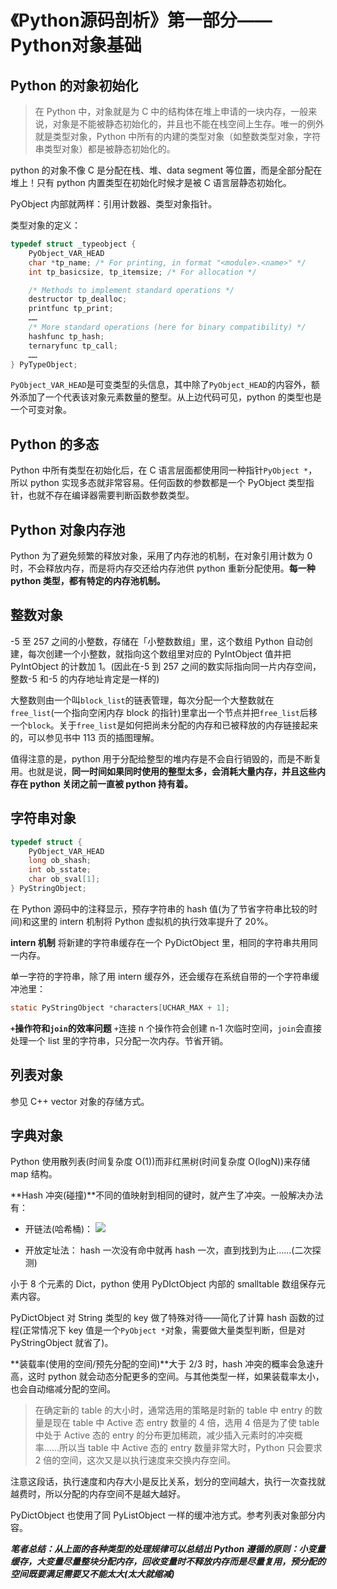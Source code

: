 # 《Python源码剖析》第一部分——Python对象基础


## Python 的对象初始化

> 在 Python 中，对象就是为 C 中的结构体在堆上申请的一块内存，一般来说，对象是不能被静态初始化的，并且也不能在栈空间上生存。唯一的例外就是类型对象，Python 中所有的内建的类型对象（如整数类型对象，字符串类型对象）都是被静态初始化的。

python 的对象不像 C 是分配在栈、堆、data segment 等位置，而是全部分配在堆上！只有 python 内置类型在初始化时候才是被 C 语言层静态初始化。

PyObject 内部就两样：引用计数器、类型对象指针。

类型对象的定义：

```c
typedef struct _typeobject {
    PyObject_VAR_HEAD
    char *tp_name; /* For printing, in format "<module>.<name>" */
    int tp_basicsize, tp_itemsize; /* For allocation */

    /* Methods to implement standard operations */
    destructor tp_dealloc;
    printfunc tp_print;
    ……
    /* More standard operations (here for binary compatibility) */
    hashfunc tp_hash;
    ternaryfunc tp_call;
    ……
} PyTypeObject;
```

`PyObject_VAR_HEAD`是可变类型的头信息，其中除了`PyObject_HEAD`的内容外，额外添加了一个代表该对象元素数量的整型。从上边代码可见，python 的类型也是一个可变对象。

## Python 的多态

Python 中所有类型在初始化后，在 C 语言层面都使用同一种指针`PyObject *`，所以 python 实现多态就非常容易。任何函数的参数都是一个 PyObject 类型指针，也就不存在编译器需要判断函数参数类型。

## Python 对象内存池

Python 为了避免频繁的释放对象，采用了内存池的机制，在对象引用计数为 0 时，不会释放内存，而是将内存交还给内存池供 python 重新分配使用。**每一种 python 类型，都有特定的内存池机制。**

## 整数对象

-5 至 257 之间的小整数，存储在「小整数数组」里，这个数组 Python 自动创建，每次创建一个小整数，就指向这个数组里对应的 PyIntObject 值并把 PyIntObject 的计数加 1。(因此在-5 到 257 之间的数实际指向同一片内存空间，整数-5 和-5 的内存地址肯定是一样的)

大整数则由一个叫`block_list`的链表管理，每次分配一个大整数就在`free_list`(一个指向空闲内存 block 的指针)里拿出一个节点并把`free_list`后移一个`block`。关于`free_list`是如何把尚未分配的内存和已被释放的内存链接起来的，可以参见书中 113 页的插图理解。

值得注意的是，python 用于分配给整型的堆内存是不会自行销毁的，而是不断复用。也就是说，**同一时间如果同时使用的整型太多，会消耗大量内存，并且这些内存在 python 关闭之前一直被 python 持有着。**

## 字符串对象

```c
typedef struct {
    PyObject_VAR_HEAD
    long ob_shash;
    int ob_sstate;
    char ob_sval[1];
} PyStringObject;
```

在 Python 源码中的注释显示，预存字符串的 hash 值(为了节省字符串比较的时间)和这里的 intern 机制将 Python 虚拟机的执行效率提升了 20%。

**intern 机制** 将新建的字符串缓存在一个 PyDictObject 里，相同的字符串共用同一内存。

单一字符的字符串，除了用 intern 缓存外，还会缓存在系统自带的一个字符串缓冲池里：

```c
static PyStringObject *characters[UCHAR_MAX + 1];
```

**`+`操作符和`join`的效率问题** `+`连接 n 个操作符会创建 n-1 次临时空间，`join`会直接处理一个 list 里的字符串，只分配一次内存。节省开销。

## 列表对象

参见 C++ vector 对象的存储方式。

## 字典对象

Python 使用散列表(时间复杂度 O(1))而非红黑树(时间复杂度 O(logN))来存储 map 结构。

**Hash 冲突(碰撞)**不同的值映射到相同的键时，就产生了冲突。一般解决办法有：

- 开链法(哈希桶)：
  ![](https://i.loli.net/2021/03/05/bQuAwlOTUIXkJ7x.gif)

- 开放定址法：
  hash 一次没有命中就再 hash 一次，直到找到为止……(二次探测)

小于 8 个元素的 Dict，python 使用 PyDIctObject 内部的 smalltable 数组保存元素内容。

PyDictObject 对 String 类型的 key 做了特殊对待——简化了计算 hash 函数的过程(正常情况下 key 值是一个`PyObject *`对象，需要做大量类型判断，但是对 PyStringObject 就省了)。

**装载率(使用的空间/预先分配的空间)**大于 2/3 时，hash 冲突的概率会急速升高，这时 python 就会动态分配更多的空间。与其他类型一样，如果装载率太小，也会自动缩减分配的空间。

> 在确定新的 table 的大小时，通常选用的策略是时新的 table 中 entry 的数量是现在 table 中 Active 态 entry 数量的 4 倍，选用 4 倍是为了使 table 中处于 Active 态的 entry 的分布更加稀疏，减少插入元素时的冲突概率……所以当 table 中 Active 态的 entry 数量非常大时，Python 只会要求 2 倍的空间，这次又是以执行速度来交换内存空间。

注意这段话，执行速度和内存大小是反比关系，划分的空间越大，执行一次查找就越费时，所以分配的内存空间不是越大越好。

PyDictObject 也使用了同 PyListObject 一样的缓冲池方式。参考列表对象部分内容。

_**笔者总结：从上面的各种类型的处理规律可以总结出 Python 遵循的原则：小变量缓存，大变量尽量整块分配内存，回收变量时不释放内存而是尽量复用，预分配的空间既要满足需要又不能太大(太大就缩减)**_

